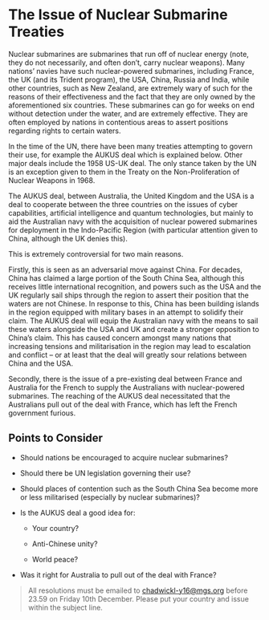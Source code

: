 # The Issue of Nuclear Submarine Treaties
Nuclear submarines are submarines that run off of nuclear energy (note, they do not necessarily, and often don’t, carry nuclear weapons). Many nations’ navies have such nuclear-powered submarines, including France, the UK (and its Trident program), the USA, China, Russia and India, while other countries, such as New Zealand, are extremely wary of such for the reasons of their effectiveness and the fact that they are only owned by the aforementioned six countries. These submarines can go for weeks on end without detection under the water, and are extremely effective. They are often employed by nations in contentious areas to assert positions regarding rights to certain waters.

In the time of the UN, there have been many treaties attempting to govern their use, for example the AUKUS deal which is explained below. Other major deals include the 1958 US-UK deal. The only stance taken by the UN is an exception given to them in the Treaty on the Non-Proliferation of Nuclear Weapons in 1968.

The AUKUS deal, between Australia, the United Kingdom and the USA is a deal to cooperate between the three countries on the issues of cyber capabilities, artificial intelligence and quantum technologies, but mainly to aid the Australian navy with the acquisition of nuclear powered submarines for deployment in the Indo-Pacific Region (with particular attention given to China, although the UK denies this).

This is extremely controversial for two main reasons.

Firstly, this is seen as an adversarial move against China. For decades, China has claimed a large portion of the South China Sea, although this receives little international recognition, and powers such as the USA and the UK regularly sail ships through the region to assert their position that the waters are not Chinese. In response to this, China has been building islands in the region equipped with military bases in an attempt to solidify their claim. The AUKUS deal will equip the Australian navy with the means to sail these waters alongside the USA and UK and create a stronger opposition to China’s claim. This has caused concern amongst many nations that increasing tensions and militarisation in the region may lead to escalation and conflict – or at least that the deal will greatly sour relations between China and the USA.

Secondly, there is the issue of a pre-existing deal between France and Australia for the French to supply the Australians with nuclear-powered submarines. The reaching of the AUKUS deal necessitated that the Australians pull out of the deal with France, which has left the French government furious.

## Points to Consider

- Should nations be encouraged to acquire nuclear submarines?

- Should there be UN legislation governing their use?

- Should places of contention such as the South China Sea become more or less militarised (especially by nuclear submarines)?

- Is the AUKUS deal a good idea for:

    - Your country?

    - Anti-Chinese unity?

    - World peace?

- Was it right for Australia to pull out of the deal with France?

> All resolutions must be emailed to chadwickl-y16@mgs.org before 23.59 on Friday 10th December. Please put your country and issue within the subject line.
